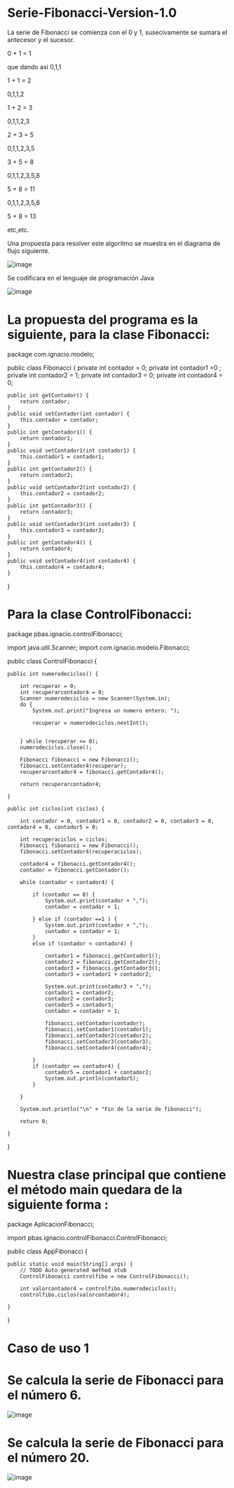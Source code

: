 # Serie-Fibonacci-Version-1.0

La serie de Fibonacci se comienza con el 0 y 1, susecivamente se sumara el antecesor y el sucesor.

0 + 1 = 1

que dando asi 0,1,1

1 + 1 = 2

0,1,1,2

1 + 2 = 3

0,1,1,2,3

2 + 3 = 5

0,1,1,2,3,5

3 + 5 = 8

0,1,1,2,3,5,8

5 + 8 = 11

0,1,1,2,3,5,8

5 + 8 = 13

etc,etc.

Una propuesta para resolver este algoritmo se muestra en el diagrama de flujo siguiente.

![image](https://user-images.githubusercontent.com/41167366/46510365-63cf8d80-c7fd-11e8-82d2-201c87308245.png)


Se codificara en el lenguaje de programación Java

![image](https://user-images.githubusercontent.com/41167366/46510468-0556df00-c7fe-11e8-99a5-e1e4531cd145.png)

# La propuesta del programa es la siguiente, para la clase Fibonacci:

package com.ignacio.modelo;

public class Fibonacci {
	private int contador = 0;
	private int contador1 =0 ;
	private int contador2 = 1;
	private int contador3 = 0;
	private int contador4 = 0;
	
	
	public int getContador() {
		return contador;
	}
	public void setContador(int contador) {
		this.contador = contador;
	}
	public int getContador1() {
		return contador1;
	}
	public void setContador1(int contador1) {
		this.contador1 = contador1;
	}
	public int getContador2() {
		return contador2;
	}
	public void setContador2(int contador2) {
		this.contador2 = contador2;
	}
	public int getContador3() {
		return contador3;
	}
	public void setContador3(int contador3) {
		this.contador3 = contador3;
	}
	public int getContador4() {
		return contador4;
	}
	public void setContador4(int contador4) {
		this.contador4 = contador4;
	}
	
}

# Para la clase ControlFibonacci:

package pbas.ignacio.controlFibonacci;

import java.util.Scanner;
import com.ignacio.modelo.Fibonacci;

public class ControlFibonacci {

	public int numerodeciclos() {

		int recuperar = 0;
		int recuperarcontador4 = 0;
		Scanner numerodeciclos = new Scanner(System.in);
		do {
			System.out.print("Ingresa un numero entero: ");
			
			recuperar = numerodeciclos.nextInt();
		

		} while (recuperar <= 0);
		numerodeciclos.close();
		
		Fibonacci fibonacci = new Fibonacci();
		fibonacci.setContador4(recuperar);
		recuperarcontador4 = fibonacci.getContador4();

		return recuperarcontador4;

	}

	public int ciclos(int ciclos) {
		
		int contador = 0, contador1 = 0, contador2 = 0, contador3 = 0, contador4 = 0, contador5 = 0; 

		int recuperaciclos = ciclos;
		Fibonacci fibonacci = new Fibonacci();
		fibonacci.setContador4(recuperaciclos);

		contador4 = fibonacci.getContador4();
		contador = fibonacci.getContador();

		while (contador < contador4) {
		
			if (contador == 0) {
				System.out.print(contador + ",");
				contador = contador + 1;
			
			} else if (contador ==1 ) {
				System.out.print(contador + ",");
				contador = contador + 1;
			}
			else if (contador < contador4) {
				
				contador1 = fibonacci.getContador1();
				contador2 = fibonacci.getContador2();
				contador3 = fibonacci.getContador3();
				contador3 = contador1 + contador2;
			
				System.out.print(contador3 + ",");
				contador1 = contador2;
				contador2 = contador3;
				contador5 = contador3;
				contador = contador + 1;

				fibonacci.setContador(contador);
				fibonacci.setContador1(contador1);
				fibonacci.setContador2(contador2);
				fibonacci.setContador3(contador3);
				fibonacci.setContador4(contador4);
				
			}
			if (contador == contador4) {
				contador5 = contador1 + contador2;
				System.out.println(contador5);
			}
		
		}

		System.out.println("\n" + "Fin de la serie de fibonacci");
	
		return 0;

	}

}

# Nuestra clase principal que contiene el método main quedara de la siguiente forma :


package AplicacionFibonacci;

import pbas.ignacio.controlFibonacci.ControlFibonacci;

public class AppFibonacci {

	public static void main(String[] args) {
		// TODO Auto-generated method stub
		ControlFibonacci controlfibo = new ControlFibonacci();
		
		int valorcontador4 = controlfibo.numerodeciclos();
		controlfibo.ciclos(valorcontador4);
		
	}

}

# Caso de uso 1
# Se calcula la serie de Fibonacci para el número 6.

![image](https://user-images.githubusercontent.com/41167366/46510846-320bf600-c800-11e8-85d6-2f0fe5305cda.png)


# Se calcula la serie de Fibonacci para el número 20.


![image](https://user-images.githubusercontent.com/41167366/46510943-844d1700-c800-11e8-99e2-cf4395e1a25c.png)
